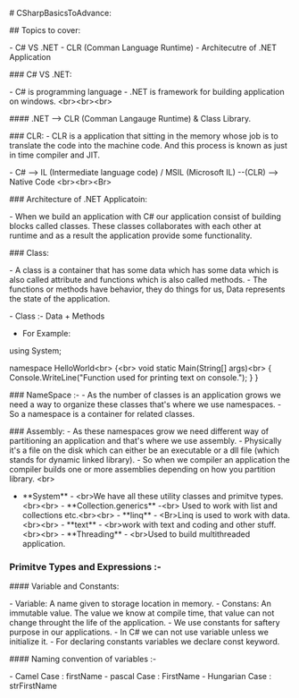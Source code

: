 \# CSharpBasicsToAdvance:

\## Topics to cover:

\- C# VS .NET - CLR (Comman Language Runtime) - Architecutre of .NET
Application

\### C# VS .NET:

\- C# is programming language - .NET is framework for building
application on windows. \<br\>\<br\>\<br\>

\#### .NET \--\> CLR (Comman Langauge Runtime) & Class Library.

\### CLR: - CLR is a application that sitting in the memory whose job is
to translate the code into the machine code. And this process is known
as just in time compiler and JIT.

\- C# \--\> IL (Intermediate language code) / MSIL (Microsoft IL)
\--(CLR) \--\> Native Code \<br\>\<br\>\<Br\>

\### Architecture of .NET Applicatoin:

\- When we build an application with C# our application consist of
building blocks called classes. These classes collaborates with each
other at runtime and as a result the application provide some
functionality.

\### Class:

\- A class is a container that has some data which has some data which
is also called attribute and functions which is also called methods. -
The functions or methods have behavior, they do things for us, Data
represents the state of the application.

\- Class :- Data + Methods

 - For Example:

using System;

namespace HelloWorld\<br\> {\<br\> void static Main(String\[\]
args)\<br\> { Console.WriteLine(\"Function used for printing text on
console.\"); } }

\### NameSpace :-  - As the number of classes is an application grows we
need a way to organize these classes that\'s where we use namespaces. -
So a namespace is a container for related classes.

\### Assembly: - As these namespaces grow we need different way of
partitioning an application and that\'s where we use assembly. -
Physically it\'s a file on the disk which can either be an executable or
a dll file (which stands for dynamic linked library). - So when we
compiler an application the compiler builds one or more assemblies
depending on how you partition library. \<br\>

 - \*\*System\*\* - \<br\>We have all these utility classes and primitve
types.\<br\>\<br\>  - \*\*Collection.generics\*\* -\<br\> Used to work
with list and collections etc.\<br\>\<br\>  - \*\*linq\*\* - \<Br\>Linq
is used to work with data.\<br\>\<br\>  - \*\*text\*\* - \<br\>work with
text and coding and other stuff.\<br\>\<br\>  - \*\*Threading\*\* -
\<br\>Used to build multithreaded application.

### Primitve Types and Expressions :-

\#### Variable and Constants:

\- Variable: A name given to storage location in memory. - Constans: An
immutable value. The value we know at compile time, that value can not
change throught the life of the application. - We use constants for
saftery purpose in our applications. - In C# we can not use variable
unless we initialize it. - For declaring constants variables we declare
const keyword.

\#### Naming convention of variables :-

\- Camel Case : firstName - pascal Case : FirstName - Hungarian Case :
strFirstName
